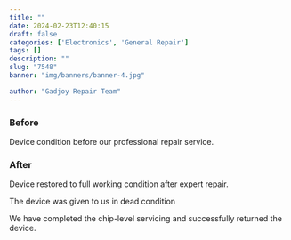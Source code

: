 ```yaml
---
title: ""
date: 2024-02-23T12:40:15
draft: false
categories: ['Electronics', 'General Repair']
tags: []
description: ""
slug: "7548"
banner: "img/banners/banner-4.jpg"

author: "Gadjoy Repair Team"
---
```


### Before

Device condition before our professional repair service.

### After

Device restored to full working condition after expert repair.

The device was given to us in dead condition

We have completed the chip-level servicing and successfully returned the device.